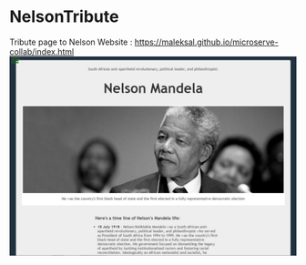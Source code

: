 # NelsonTribute
Tribute page to Nelson
Website : https://maleksal.github.io/microserve-collab/index.html
![Screenshot](photo/screenshot_6.jpg)
